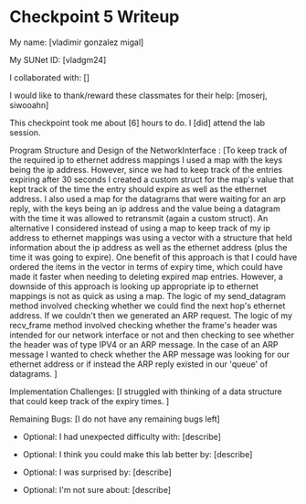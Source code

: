 Checkpoint 5 Writeup
====================

My name: [vladimir gonzalez migal]

My SUNet ID: [vladgm24]

I collaborated with: []

I would like to thank/reward these classmates for their help: [moserj, siwooahn]

This checkpoint took me about [6] hours to do. I [did] attend the lab session.

Program Structure and Design of the NetworkInterface : [To keep track of the required ip to ethernet address
mappings I used a map with the keys being the ip address. However, since we had to keep track of the entries expiring after 30 seconds I
created a custom struct for the map's value that kept track of the time the entry should expire as well as 
the ethernet address. I also used a map for the datagrams that were waiting for an arp reply, with the keys being an ip address and the value being a 
datagram with the time it was allowed to retransmit (again a custom struct). An alternative I considered instead of using a map to keep track of my ip address to ethernet mappings was using a vector with a structure that held information about the ip address as well as the ethernet address (plus the time it was going to expire). One benefit of this approach is that I could have ordered the items in the vector in terms of expiry time, which could have made it faster when needing to deleting expired map entries. However, a downside of this approach is looking up appropriate ip to ethernet mappings is not as quick as using a map. 
The logic of my send_datagram method involved checking whether we could find the next hop's ethernet address. If we couldn't then we generated an ARP request. The logic of my recv_frame method involved checking whether the frame's header was intended for our network interface or not and then checking to see whether the header was of type IPV4 or an ARP message. In the case of an ARP message I wanted to check whether the ARP message was looking for our ethernet address or if instead the ARP reply existed in our 'queue' of datagrams. ]

Implementation Challenges:
[I struggled with thinking of a data structure that 
could keep track of the expiry times. ]

Remaining Bugs:
[I do not have any remaining bugs left]

- Optional: I had unexpected difficulty with: [describe]

- Optional: I think you could make this lab better by: [describe]

- Optional: I was surprised by: [describe]

- Optional: I'm not sure about: [describe]
